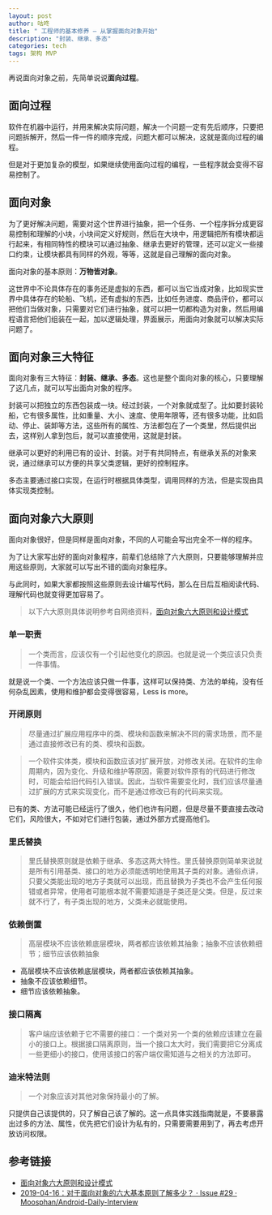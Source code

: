 ```yaml
---
layout: post
author: 咕咚
title: " 工程师的基本修养 — 从掌握面向对象开始"
description: "封装、继承、多态"
categories: tech
tags: 架构 MVP
---
```

再说面向对象之前，先简单说说**面向过程**。

## 面向过程

软件在机器中运行，并用来解决实际问题，解决一个问题一定有先后顺序，只要把问题拆解开，然后一件一件的顺序完成，问题大都可以解决，这就是面向过程的编程。

但是对于更加复杂的模型，如果继续使用面向过程的编程，一些程序就会变得不容易控制了。

## 面向对象

为了更好解决问题，需要对这个世界进行抽象，把一个任务、一个程序拆分成更容易控制和理解的小块，小块间定义好规则，然后在大块中，用逻辑把所有模块都运行起来，有相同特性的模块可以通过抽象、继承去更好的管理，还可以定义一些接口约束，让模块都具有同样的外观，等等，这就是自己理解的面向对象。

面向对象的基本原则：**万物皆对象**。

这世界中不论具体存在的事务还是虚拟的东西，都可以当它当成对象，比如现实世界中具体存在的轮船、飞机，还有虚拟的东西，比如任务进度、商品评价，都可以把他们当做对象，只需要对它们进行抽象，就可以把一切都构造为对象，然后用编程语言把他们组装在一起，加以逻辑处理，界面展示，用面向对象就可以解决实际问题了。

## 面向对象三大特征

面向对象有三大特征：**封装、继承、多态**。这也是整个面向对象的核心，只要理解了这几点，就可以写出面向对象的程序。

封装可以把独立的东西包装成一块。经过封装，一个对象就成型了。比如要封装轮船，它有很多属性，比如重量、大小、速度、使用年限等，还有很多功能，比如启动、停止、装卸等方法，这些所有的属性、方法都包在了一个类里，然后提供出去，这样别人拿到包后，就可以直接使用，这就是封装。

继承可以更好的利用已有的设计、封装。对于有共同特点，有继承关系的对象来说，通过继承可以方便的共享父类逻辑，更好的控制程序。

多态主要通过接口实现，在运行时根据具体类型，调用同样的方法，但是实现由具体实现类控制。

## 面向对象六大原则

面向对象很好，但是同样是面向对象，不同的人可能会写出完全不一样的程序。

为了让大家写出好的面向对象程序，前辈们总结除了六大原则，只要能够理解并应用这些原则，大家就可以写出不错的面向对象程序。

与此同时，如果大家都按照这些原则去设计编写代码，那么在日后互相阅读代码、理解代码也就变得更加容易了。

> 以下六大原则具体说明参考自网络资料，[面向对象六大原则和设计模式](https://itsmelo.github.io/2016/11/20/面向对象六大原则和设计模式)

### 单一职责

> 一个类而言，应该仅有一个引起他变化的原因。也就是说一个类应该只负责一件事情。


就是说一个类、一个方法应该只做一件事，这样可以保持类、方法的单纯，没有任何杂乱因素，使用和维护都会变得很容易，Less is more。

### 开闭原则

> 尽量通过扩展应用程序中的类、模块和函数来解决不同的需求场景，而不是通过直接修改已有的类、模块和函数。


> 一个软件实体类，模块和函数应该对扩展开放，对修改关闭。在软件的生命周期内，因为变化、升级和维护等原因，需要对软件原有的代码进行修改时，可能会给旧代码引入错误。因此，当软件需要变化时，我们应该尽量通过扩展的方式来实现变化，而不是通过修改已有的代码来实现。


已有的类、方法可能已经运行了很久，他们也许有问题，但是尽量不要直接去改动它们，风险很大，不如对它们进行包装，通过外部方式提高他们。

### 里氏替换

> 里氏替换原则就是依赖于继承、多态这两大特性。里氏替换原则简单来说就是所有引用基类、接口的地方必须能透明地使用其子类的对象。通俗点讲，只要父类能出现的地方子类就可以出现，而且替换为子类也不会产生任何报错或者异常，使用者可能根本就不需要知道是子类还是父类。但是，反过来就不行了，有子类出现的地方，父类未必就能使用。


### 依赖倒置

> 高层模块不应该依赖底层模块，两者都应该依赖其抽象；抽象不应该依赖细节；细节应该依赖抽象


- 高层模块不应该依赖底层模块，两者都应该依赖其抽象。
- 抽象不应该依赖细节。
- 细节应该依赖抽象。

### 接口隔离

> 客户端应该依赖于它不需要的接口：一个类对另一个类的依赖应该建立在最小的接口上。根据接口隔离原则，当一个接口太大时，我们需要把它分离成一些更细小的接口，使用该接口的客户端仅需知道与之相关的方法即可。


### 迪米特法则

> 一个对象应该对其他对象保持最小的了解。


只提供自己该提供的，只了解自己该了解的。这一点具体实践指南就是，不要暴露出过多的方法、属性，优先把它们设计为私有的，只需要需要用到了，再去考虑开放访问权限。

## 参考链接

- [面向对象六大原则和设计模式](https://itsmelo.github.io/2016/11/20/面向对象六大原则和设计模式)
- [2019-04-16：对于面向对象的六大基本原则了解多少？ · Issue #29 · Moosphan/Android-Daily-Interview](https://github.com/Moosphan/Android-Daily-Interview/issues/29)
